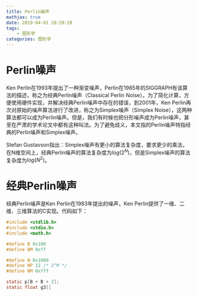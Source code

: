 ```yaml
---
title: Perlin噪声
mathjax: true
date: 2019-04-01 20:29:28
tags:
    - 图形学
categories: 图形学
---
```

# Perlin噪声
Ken Perlin在1993年提出了一种渐变噪声，Perlin在1985年的SIGGRAPH有该算法的描述，称之为经典Perlin噪声（Classical Perlin Noise）。为了简化计算，方便使用硬件实现，并解决经典Perlin噪声中存在的错误，到2001年，Ken Perlin再次对原始的噪声算法进行了改进，称之为Simplex噪声（Simplex Noise），这两种算法都可以成为Perlin噪声。但是，我们有时候也把分形噪声成为Perlin噪声，甚至在严肃的学术论文中都有这种叫法。为了避免歧义，本文指的Perlin噪声特指经典的Perlin噪声和Simplex噪声。

Stefan Gustavson指出：Simplex噪声有更小的算法复杂度，要求更少的乘法，在N维空间上，经典Perlin噪声的算法复杂度为$log(2^N)$，但是Simplex噪声的算法复杂度为$log(N^2)$。

# 经典Perlin噪声

经典Perlin噪声是Ken Perlin在1983年提出的噪声，Ken Perlin提供了一维、二维、三维算法的C实现。代码如下：

```c
#include <stdlib.h>
#include <stdio.h>
#include <math.h>

#define B 0x100
#define BM 0xff

#define N 0x1000
#define NP 12 /* 2^M */
#define NM 0xfff

static p[B + B + 2];
static float g3[]
```
